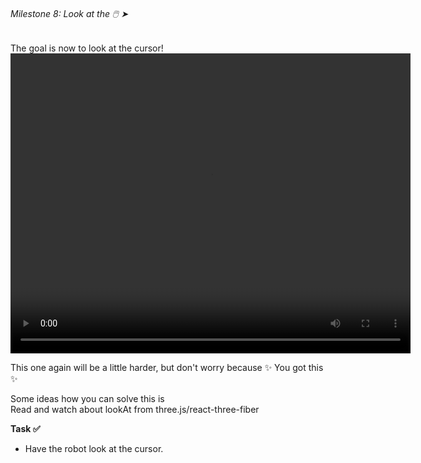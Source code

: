 ###### Milestone 8:  Look at the 🖱️ ➤

The goal is now to look at the cursor! 
<video width="640" height="480" controls preload>
  <source src="/robot-landing/m8-1.mp4" type="video/mp4">
  Your browser does not support the video tag.
</video>

This one again will be a little harder, but don't worry because ✨ You got this ✨

Some ideas how you can solve this is  
Read and watch about lookAt from three.js/react-three-fiber


**Task ✅**
- Have the robot look at the cursor.


